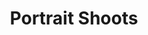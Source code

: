 ---
title: "Portrait Shoots"
description: "From Modelling portfolios to Social media profile pics."
icon: "flaticon-focusing-target"
tags: services
---